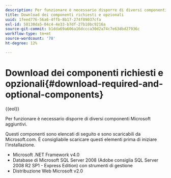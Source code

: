 ```yaml
---
description: Per funzionare è necessario disporre di diversi componenti Microsoft aggiuntivi.
title: Download dei componenti richiesti e opzionali
uuid: 1feed776-56a6-4ffb-8b17-274f89037cfa
exl-id: 58130da5-04c4-4e33-b7df-27b10bc9216a
source-git-commit: b1dda69a606a16dccca30d2a74c7e63dbd27936c
workflow-type: tm+mt
source-wordcount: '78'
ht-degree: 12%

---
```


# Download dei componenti richiesti e opzionali{#download-required-and-optional-components}

{{eol}}

Per funzionare è necessario disporre di diversi componenti Microsoft aggiuntivi.

Questi componenti sono elencati di seguito e sono scaricabili da Microsoft.com. È consigliabile scaricare questi elementi prima di iniziare l&#39;installazione.

* Microsoft .NET Framework v4.0
* Database di Microsoft SQL Server 2008 (Adobe consiglia SQL Server 2008 R2 SP1 - Express Edition) con strumenti di gestione
* Distribuzione Web Microsoft v2.0
